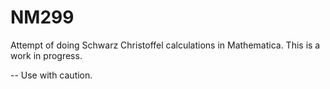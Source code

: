 # NM299

Attempt of doing Schwarz Christoffel calculations in Mathematica.
This is a work in progress. 

-- Use with caution.
